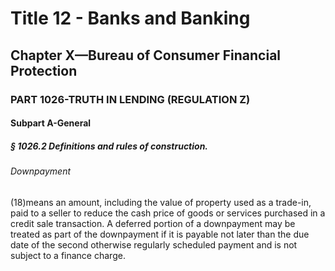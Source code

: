 
# Title 12 - Banks and Banking
## Chapter X—Bureau of Consumer Financial Protection
### PART 1026-TRUTH IN LENDING (REGULATION Z)
#### Subpart A-General
##### § 1026.2 Definitions and rules of construction.
###### Downpayment

(18)means an amount, including the value of property used as a trade-in, paid to a seller to reduce the cash price of goods or services purchased in a credit sale transaction. A deferred portion of a downpayment may be treated as part of the downpayment if it is payable not later than the due date of the second otherwise regularly scheduled payment and is not subject to a finance charge.
